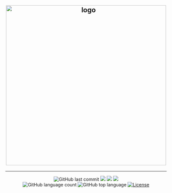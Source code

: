 <h2 align="center">
  <img alt="logo" src="https://share.creavite.co/dNqVzzS98p0HzSfY.gif" width="500" heigth="200" />
</h2>

---
<p align="center">
  <img alt="GitHub last commit" src="https://img.shields.io/github/last-commit/AmpedScripts/Fivem-Script-Template">
  <img src="https://img.shields.io/github/issues/AmpedScripts/Fivem-Script-Template">
  <img src="https://img.shields.io/github/issues-closed-raw/AmpedScripts/Fivem-Script-Template">
  <img src="https://img.shields.io/github/issues-pr-closed-raw/AmpedScripts/Fivem-Script-Template">
  </br>
  <img alt="GitHub language count" src="https://img.shields.io/github/languages/count/AmpedScripts/Fivem-Script-Template">
  <img alt="GitHub top language" src="https://img.shields.io/github/languages/top/AmpedScripts/Fivem-Script-Template">
  <a href="LICENSE">
    <img alt="License" src="https://img.shields.io/badge/license-MIT-%23F8952D">
  </a>
  </br>
</p>
